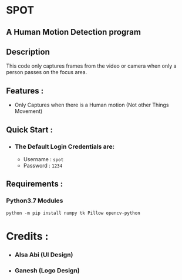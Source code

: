 # SPOT                                                                    

## A Human Motion Detection program

## Description
   This code only captures frames from the video or camera
   when only a person passes on the focus area.


## Features :
   - Only Captures when there is a Human motion (Not other Things Movement)


## Quick Start :
   - ### The Default Login Credentials are:
      - Username : ```spot```
      - Password : ```1234```


## Requirements :
   ### Python3.7 Modules
```
python -m pip install numpy tk Pillow opencv-python
```


# Credits :
   - ### Alsa Abi (UI Design)
   - ### Ganesh (Logo Design)
